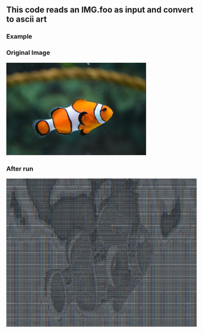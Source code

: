 ## This code reads an IMG.foo as input and convert to ascii art

### Example

### Original Image
![Alt text](image.png)

### After run
![Alt text](image-1.png)